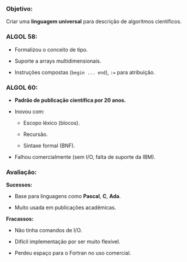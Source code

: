 
### Objetivo:

Criar uma **linguagem universal** para descrição de algoritmos científicos.

### ALGOL 58:

- Formalizou o conceito de tipo.
    
- Suporte a arrays multidimensionais.
    
- Instruções compostas (`begin ... end`), `:=` para atribuição.


### ALGOL 60:

- **Padrão de publicação científica por 20 anos.**
    
- Inovou com:
    
    - Escopo léxico (blocos).
        
    - Recursão.
        
    - Sintaxe formal (BNF).
        
- Falhou comercialmente (sem I/O, falta de suporte da IBM).

### Avaliação:

**Sucessos:**

- Base para linguagens como **Pascal**, **C**, **Ada**.
    
- Muito usada em publicações acadêmicas.
    

**Fracassos:**

- Não tinha comandos de I/O.
    
- Difícil implementação por ser muito flexível.
    
- Perdeu espaço para o Fortran no uso comercial.